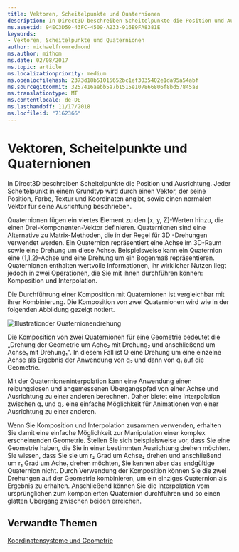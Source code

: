 ```yaml
---
title: Vektoren, Scheitelpunkte und Quaternionen
description: In Direct3D beschreiben Scheitelpunkte die Position und Ausrichtung. Jeder Scheitelpunkt in einem Grundtyp wird durch einen Vektor, der seine Position, Farbe, Textur und Koordinaten angibt, sowie einen normalen Vektor für seine Ausrichtung beschrieben.
ms.assetid: 94EC3D59-43FC-4509-A233-916E9FA8381E
keywords:
- Vektoren, Scheitelpunkte und Quaternionen
author: michaelfromredmond
ms.author: mithom
ms.date: 02/08/2017
ms.topic: article
ms.localizationpriority: medium
ms.openlocfilehash: 2373d18b51015652bc1ef3035402e1da95a54abf
ms.sourcegitcommit: 3257416aebb5a7b1515e107866806f8bd57845a8
ms.translationtype: MT
ms.contentlocale: de-DE
ms.lasthandoff: 11/17/2018
ms.locfileid: "7162366"
---
```

# <a name="vectors-vertices-and-quaternions"></a>Vektoren, Scheitelpunkte und Quaternionen


In Direct3D beschreiben Scheitelpunkte die Position und Ausrichtung. Jeder Scheitelpunkt in einem Grundtyp wird durch einen Vektor, der seine Position, Farbe, Textur und Koordinaten angibt, sowie einen normalen Vektor für seine Ausrichtung beschrieben.

Quaternionen fügen ein viertes Element zu den \[x, y, Z\]-Werten hinzu, die einen Drei-Komponenten-Vektor definieren. Quaternionen sind eine Alternative zu Matrix-Methoden, die in der Regel für 3D -Drehungen verwendet werden. Ein Quaternion repräsentiert eine Achse im 3D-Raum sowie eine Drehung um diese Achse. Beispielsweise kann ein Quaternion eine (1,1,2)-Achse und eine Drehung um ein Bogenmaß repräsentieren. Quaternionen enthalten wertvolle Informationen, ihr wirklicher Nutzen liegt jedoch in zwei Operationen, die Sie mit ihnen durchführen können: Komposition und Interpolation.

Die Durchführung einer Komposition mit Quaternionen ist vergleichbar mit ihrer Kombinierung. Die Komposition von zwei Quaternionen wird wie in der folgenden Abbildung gezeigt notiert.

![Illustrationder Quaternionendrehung](images/quateq.png)

Die Komposition von zwei Quaternionen für eine Geometrie bedeutet die „Drehung der Geometrie um Ache₂ mit Drehung₂ und anschließend um Achse₁ mit Drehung₁". In diesem Fall ist Q eine Drehung um eine einzelne Achse als Ergebnis der Anwendung von q₂ und dann von q₁ auf die Geometrie.

Mit der Quaternioneninterpolation kann eine Anwendung einen reibungslosen und angemessenen Übergangspfad von einer Achse und Ausrichtung zu einer anderen berechnen. Daher bietet eine Interpolation zwischen q₁ und q₂ eine einfache Möglichkeit für Animationen von einer Ausrichtung zu einer anderen.

Wenn Sie Komposition und Interpolation zusammen verwenden, erhalten Sie damit eine einfache Möglichkeit zur Manipulation einer komplex erscheinenden Geometrie. Stellen Sie sich beispielsweise vor, dass Sie eine Geometrie haben, die Sie in einer bestimmten Ausrichtung drehen möchten. Sie wissen, dass Sie sie um r₂ Grad um Achse₂ drehen und anschließend um r₁ Grad um Ache₁ drehen möchten, Sie kennen aber das endgültige Quaternion nicht. Durch Verwendung der Komposition können Sie die zwei Drehungen auf der Geometrie kombinieren, um ein einziges Quaternion als Ergebnis zu erhalten. Anschließend können Sie die Interpolation vom ursprünglichen zum komponierten Quaternion durchführen und so einen glatten Übergang zwischen beiden erreichen.

## <a name="span-idrelated-topicsspanrelated-topics"></a><span id="related-topics"></span>Verwandte Themen


[Koordinatensysteme und Geometrie](coordinate-systems-and-geometry.md)

 

 




